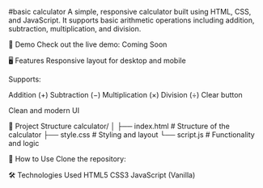 #basic calculator
A simple, responsive calculator built using HTML, CSS, and JavaScript. It supports basic arithmetic operations including addition, subtraction, multiplication, and division.

🚀 Demo
Check out the live demo: Coming Soon

🖥️ Features
Responsive layout for desktop and mobile

Supports:

Addition (+)
Subtraction (−)
Multiplication (×)
Division (÷)
Clear button

Clean and modern UI

📂 Project Structure
calculator/
│
├── index.html       # Structure of the calculator
├── style.css        # Styling and layout
└── script.js        # Functionality and logic

🔧 How to Use
Clone the repository:


🛠️ Technologies Used
HTML5
CSS3
JavaScript (Vanilla)
